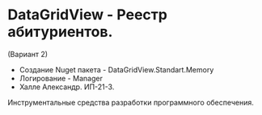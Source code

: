 # DataGridView - Реестр абитуриентов.
(Вариант 2)

-  Создание Nuget пакета - DataGridView.Standart.Memory
-  Логирование - Manager
-  Халле Александр. ИП-21-3.

Инструментальные средства разработки программного обеспечения.
